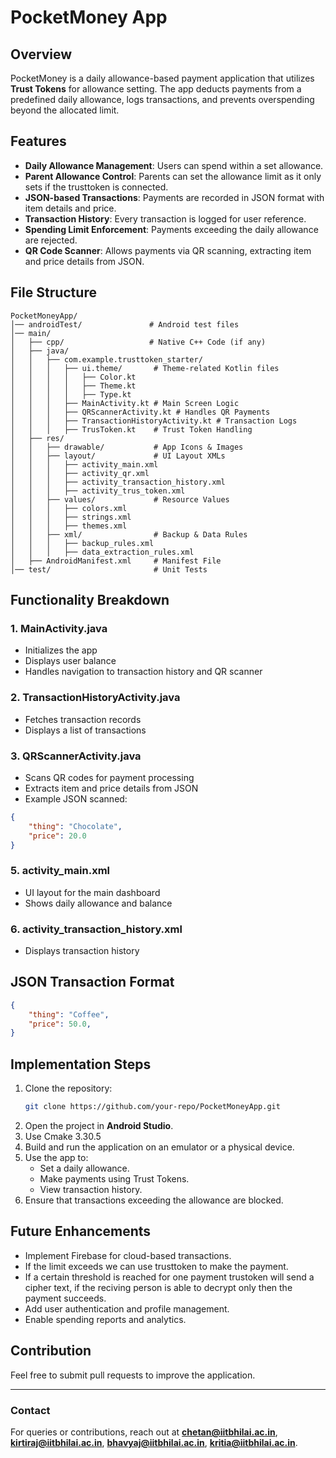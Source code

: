 # PocketMoney App

## Overview
PocketMoney is a daily allowance-based payment application that utilizes **Trust Tokens** for allowance setting. The app deducts payments from a predefined daily allowance, logs transactions, and prevents overspending beyond the allocated limit.

## Features
- **Daily Allowance Management**: Users can spend within a set allowance.
- **Parent Allowance Control**: Parents can set the allowance limit as it only sets if the trusttoken is connected.
- **JSON-based Transactions**: Payments are recorded in JSON format with item details and price.
- **Transaction History**: Every transaction is logged for user reference.
- **Spending Limit Enforcement**: Payments exceeding the daily allowance are rejected.
- **QR Code Scanner**: Allows payments via QR scanning, extracting item and price details from JSON.

## File Structure
```
PocketMoneyApp/
│── androidTest/               # Android test files
│── main/
│   ├── cpp/                   # Native C++ Code (if any)
│   ├── java/
│   │   ├── com.example.trusttoken_starter/
│   │   │   ├── ui.theme/       # Theme-related Kotlin files
│   │   │   │   ├── Color.kt
│   │   │   │   ├── Theme.kt
│   │   │   │   ├── Type.kt
│   │   │   ├── MainActivity.kt # Main Screen Logic
│   │   │   ├── QRScannerActivity.kt # Handles QR Payments
│   │   │   ├── TransactionHistoryActivity.kt # Transaction Logs
│   │   │   ├── TrusToken.kt    # Trust Token Handling
│   ├── res/
│   │   ├── drawable/           # App Icons & Images
│   │   ├── layout/             # UI Layout XMLs
│   │   │   ├── activity_main.xml
│   │   │   ├── activity_qr.xml
│   │   │   ├── activity_transaction_history.xml
│   │   │   ├── activity_trus_token.xml
│   │   ├── values/             # Resource Values
│   │   │   ├── colors.xml
│   │   │   ├── strings.xml
│   │   │   ├── themes.xml
│   │   ├── xml/                # Backup & Data Rules
│   │   │   ├── backup_rules.xml
│   │   │   ├── data_extraction_rules.xml
│   ├── AndroidManifest.xml     # Manifest File
│── test/                       # Unit Tests
```

## Functionality Breakdown
### 1. MainActivity.java
- Initializes the app
- Displays user balance
- Handles navigation to transaction history and QR scanner


### 2. TransactionHistoryActivity.java
- Fetches transaction records
- Displays a list of transactions

### 3. QRScannerActivity.java
- Scans QR codes for payment processing
- Extracts item and price details from JSON
- Example JSON scanned:
```json
{
    "thing": "Chocolate",
    "price": 20.0
}
```

### 5. activity_main.xml
- UI layout for the main dashboard
- Shows daily allowance and balance

### 6. activity_transaction_history.xml
- Displays transaction history

## JSON Transaction Format
```json
{
    "thing": "Coffee",
    "price": 50.0,
}
```

## Implementation Steps
1. Clone the repository:
   ```sh
   git clone https://github.com/your-repo/PocketMoneyApp.git
   ```
2. Open the project in **Android Studio**.
3. Use Cmake 3.30.5
4. Build and run the application on an emulator or a physical device.
5. Use the app to:
   - Set a daily allowance.
   - Make payments using Trust Tokens.
   - View transaction history.
6. Ensure that transactions exceeding the allowance are blocked.

## Future Enhancements
- Implement Firebase for cloud-based transactions.
- If the limit exceeds we can use trusttoken to make the payment.
- If a certain threshold is reached for one payment trustoken will send a cipher text, if the reciving person is able to decrypt only then the payment succeeds.
- Add user authentication and profile management.
- Enable spending reports and analytics.

## Contribution
Feel free to submit pull requests to improve the application.

---

### Contact
For queries or contributions, reach out at **chetan@iitbhilai.ac.in**, **kirtiraj@iitbhilai.ac.in**, **bhavyaj@iitbhilai.ac.in**, **kritia@iitbhilai.ac.in**.

